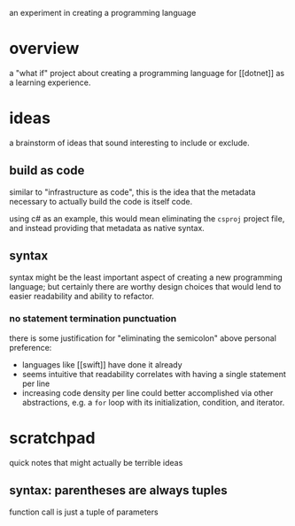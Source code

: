 an experiment in creating a programming language

# overview
a "what if" project about creating a programming language for [[dotnet]] as a learning experience.

# ideas
a brainstorm of ideas that sound interesting to include or exclude.

## build as code
similar to "infrastructure as code", this is the idea that the metadata necessary to actually build the code is itself code.

using c# as an example, this would mean eliminating the `csproj` project file, and instead providing that metadata as native syntax.

## syntax
syntax might be the least important aspect of creating a new programming language; but certainly there are worthy design choices that would lend to easier readability and ability to refactor.

### no statement termination punctuation
there is some justification for "eliminating the semicolon" above personal preference:
- languages like [[swift]] have done it already
- seems intuitive that readability correlates with having a single statement per line
- increasing code density per line could better accomplished via other abstractions, e.g. a `for` loop with its initialization, condition, and iterator.

# scratchpad
quick notes that might actually be terrible ideas

## syntax: parentheses are always tuples
function call is just a tuple of parameters
